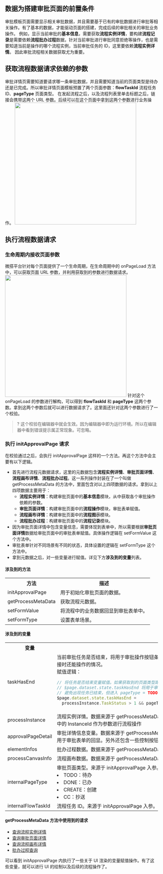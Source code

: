 ## 数据为搭建审批页面的前置条件
审批模板页面需要显示相关审批数据，并且需要基于已有的审批数据进行审批等相关操作。有了基本的数据，才能驱动页面的搭建，完成后续的审批相关的审批业务操作。
例如，显示当前审批的**基本信息**，需要获取**流程实例详情**，要构建**流程记录**是需要依赖**流程批办过程**数据，针对当前审批进行审批同意拒绝等操作，也是需要知道当前是操作的哪个流程实例，当前审批任务的 ID，这里要依赖**流程实例详情**。
因此审批流程相关数据获取尤为重要。

## 获取流程数据请求依赖的参数
审批详情页需要知道要请求哪一条审批数据，并且需要知道当前的页面类型是待办还是已完成。所以审批详情页面模板预置了两个页面参数：**flowTaskId** 流程任务 ID、**pageType** 页面类型。
在发起流程之后，以及流程列表里单击标题之后，链接会携带这两个 URL 参数。后续可以在这个页面中拿到这两个参数进行业务操作。
<img src = "https://qcloudimg.tencent-cloud.cn/raw/ce953997beacd113957317593bb4b7ae.jpg" style = "height: 400px">

## 执行流程数据请求

### 生命周期内接收页面参数

微搭平台针对每个页面提供了一个生命周期，在生命周期中的 onPageLoad 方法中，可以获取页面 URL 参数，并利用获取到的参数进行数据请求。
<img src = "https://qcloudimg.tencent-cloud.cn/raw/404702167b4d0f0f01c5bbd6e6d0b27a.jpg" style = "height: 400px">
针对这个 onPageLoad 的参数进行解构，可以得到 **flowTaskId** 和 **pageType** 这两个参数。拿到这两个参数后就可以进行数据请求了。这里面还针对这两个参数进行了一个校验。

>? 这个校验在编辑器中就会生效。因为编辑器中即为运行环境。所以在编辑器中看到错误提示属正常现象。可忽略。

### 执行 initApprovalPage 请求
在校验通过之后，会执行 initApprovalPage 这样的一个方法。再这个方法中会主要有以下逻辑。

- 首先进行流程元数据请求，这里的元数据包含**流程实例详情**、**审批页面详情**、**流程画布详情**、**流程批办过程**。这一系列操作封装在了一个叫做 getProcessMetaData 的方法中，里面包含对以上四项数据的请求。拿到以上四项数据主要用于：
   - **流程实例详情**：构建审批页面中的**基本信息**模块，从中获取各个审批操作依赖的参数。
   - **审批页面详情**：构建审批页面中的**流程操作**模块，审批表单赋值。
   - **流程画布详情**：构建审批页面中的**流程图示**模块。
   - **流程批办过程**：构建审批页面中的**流程记录**模块。
- 因为审批页面详情中包含变量信息，需要体现到表单中，所以需要根据**审批页面详情**数据给审批页面中的审批表单赋值。具体操作逻辑在 setFormValue 这个方法中。
- 审批表单针对不同场景有不同的状态，具体设置的逻辑在 setFormType 这个方法中。
- 拿到元数据之后，对一些变量进行赋值。详见下方**涉及到的变量**列表。

#### 涉及到的方法
<table>
   <tr>
      <th width="0%" >方法</td>
      <th width="0%" >描述</td>
   </tr>
   <tr>
      <td>initApprovalPage</td>
      <td>用于初始化审批页面的数据。</td>
   </tr>
   <tr>
      <td>getProcessMetaData</td>
      <td>获取流程元数据。</td>
   </tr>
   <tr>
      <td>setFormValue</td>
      <td>将流程中的业务数据回显到审批表单中。</td>
   </tr>
   <tr>
      <td>setFormType</td>
      <td>设置表单场景。</td>
   </tr>
</table>

#### 涉及到的变量
<table>
   <tr>
      <th width="20%" >变量</td>
      <th width="80%" >描述</td>
   </tr>
   <tr>
      <td>taskHasEnd</td>
<td>
当前审批任务是否结束，将用于审批操作按钮条件展示判断中，避免出现任务已结束，但进入 pageType=TODO 的链接时还能操作的情况。<br>
赋值逻辑：<br>

```js
// 将任务是否结束变量赋值。如果获取到的页面类型即 pageType 是 TODO，且 TaskStatus > 1， 则将 taskHasEnd 置为 true
// $page.dataset.state.taskHasEnd 将用于审批操作按钮条件展示判断中
// 避免出现任务已结束，但进入 pageType = TODO 的链接时还能操作的情况
$page.dataset.state.taskHasEnd =
  processInstance.TaskStatus > 1 && pageType === "TODO";
```
</td>
   </tr>
   <tr>
      <td>processInstance</td>
      <td>流程实例详情。数据来源于 getProcessMetaData 中返回的 processInstance。用于显示流程基本信息，以及利用其中的 InstanceId 作为参数进行流程操作</td>
   </tr>
   <tr>
      <td>approvalPageDetail</td>
      <td>审批详情信息变量。数据来源于 getProcessMetaData 中返回的 approvalPageDetail。其中包含流程变量信息，将会用于审批表单的回显。另外还包含一些控制按钮的显隐控制字段，例如是否抄送，是否加签等。</td>
   </tr>
   <tr>
      <td>elementInfos</td>
      <td>批办过程数据。数据来源于 getProcessMetaData 中返回的 elementInfos。用于渲染流程记录。</td>
   </tr>
   <tr>
      <td>processCanvasInfo</td>
      <td>流程画布数据。数据来源于 getProcessMetaData 中返回的 processCanvasInfo。用于绘制流程图。</td>
   </tr>
   <tr>
      <td>internalPageType</td>
      <td>审批页面类型。来源于 initApprovalPage 入参。 <br>
            <li>TODO：待办</li>
            <li>DONE：已办</li>
            <li>CREATE：创建</li>
            <li>CC：抄送</li>
      </td>
   </tr>
   <tr>
      <td>internalFlowTaskId</td>
      <td>流程任务 ID。来源于 initApprovalPage 入参。</td>
   </tr>
</table>


#### getProcessMetaData 方法中使用到的请求

- [查询流程实例详情](https://cloud.tencent.com/document/product/1301/94470#.E6.9F.A5.E8.AF.A2.E6.B5.81.E7.A8.8B.E5.AE.9E.E4.BE.8B.E8.AF.A6.E6.83.85)
- [查询审批页面详情](https://cloud.tencent.com/document/product/1301/94470#.E6.9F.A5.E8.AF.A2.E5.AE.A1.E6.89.B9.E9.A1.B5.E9.9D.A2.E8.AF.A6.E6.83.85)
- [查询流程画布详情](https://cloud.tencent.com/document/product/1301/94470#.E6.9F.A5.E8.AF.A2.E6.B5.81.E7.A8.8B.E7.94.BB.E5.B8.83.E8.AF.A6.E6.83.85)
- [批办过程查询](https://cloud.tencent.com/document/product/1301/94470#.E6.89.B9.E5.8A.9E.E8.BF.87.E7.A8.8B.E6.9F.A5.E8.AF.A2)

可以看到 initApprovalPage 内执行了一些关于 UI 渲染的变量赋值操作。有了这些变量，就可以进行 UI 的绘制以及后续的流程操作了。
